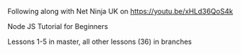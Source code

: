 Following along with Net Ninja UK on https://youtu.be/xHLd36QoS4k

Node JS Tutorial for Beginners

Lessons 1-5 in master, all other lessons (36) in branches